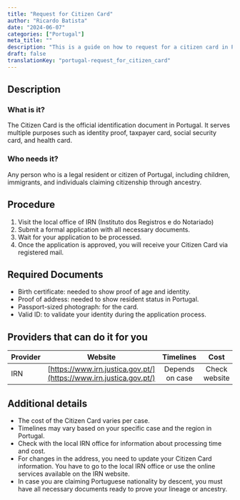 ```yaml
---
title: "Request for Citizen Card"
author: "Ricardo Batista"
date: "2024-06-07"
categories: ["Portugal"]
meta_title: ""
description: "This is a guide on how to request for a citizen card in Portugal"
draft: false
translationKey: "portugal-request_for_citizen_card"
---
```


## Description
### What is it?
The Citizen Card is the official identification document in Portugal. It serves multiple purposes such as identity proof, taxpayer card, social security card, and health card. 

### Who needs it?
Any person who is a legal resident or citizen of Portugal, including children, immigrants, and individuals claiming citizenship through ancestry.

## Procedure
1. Visit the local office of IRN (Instituto dos Registros e do Notariado)
2. Submit a formal application with all necessary documents.
3. Wait for your application to be processed.
4. Once the application is approved, you will receive your Citizen Card via registered mail. 

## Required Documents
- Birth certificate: needed to show proof of age and identity.
- Proof of address: needed to show resident status in Portugal.
- Passport-sized photograph: for the card.
- Valid ID: to validate your identity during the application process.

## Providers that can do it for you

| Provider        |     Website            |     Timelines    |       Cost          |
| --------------- | ------------------- |  :-------------: | :-------------: |
| IRN                 |  [https://www.irn.justica.gov.pt/](https://www.irn.justica.gov.pt/) | Depends on case  |   Check website   |

## Additional details
- The cost of the Citizen Card varies per case.
- Timelines may vary based on your specific case and the region in Portugal.
- Check with the local IRN office for information about processing time and cost.
- For changes in the address, you need to update your Citizen Card information. You have to go to the local IRN office or use the online services available on the IRN website.
- In case you are claiming Portuguese nationality by descent, you must have all necessary documents ready to prove your lineage or ancestry.